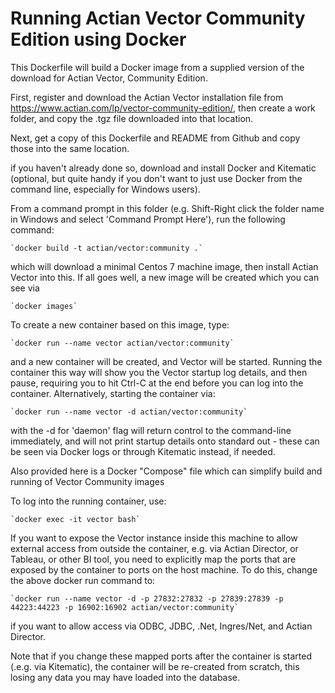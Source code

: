# Running Actian Vector Community Edition using Docker

This Dockerfile will build a Docker image from a supplied version of the download for Actian Vector, Community Edition.

First, register and download the Actian Vector installation file from https://www.actian.com/lp/vector-community-edition/, then create a work folder, and copy the .tgz file downloaded into that location.

Next, get a copy of this Dockerfile and README from Github and copy those into the same location.

if you haven't already done so, download and install Docker and Kitematic (optional, but quite handy if you don't want to just use Docker from the command line, especially for Windows users).

From a command prompt in this folder (e.g. Shift-Right click the folder name in Windows and select 'Command Prompt Here'), run the following command:

	`docker build -t actian/vector:community .`

which will download a minimal Centos 7 machine image, then install Actian Vector into this. If all goes well, a new image will be created which you can see via

	`docker images`

To create a new container based on this image, type:

	`docker run --name vector actian/vector:community`

and a new container will be created, and Vector will be started. Running the container this way will show you the Vector startup log details, and then pause, requiring you to hit Ctrl-C at the end before you can log into the container. Alternatively, starting the container via:

	`docker run --name vector -d actian/vector:community`

with the -d for 'daemon' flag will return control to the command-line immediately, and will not print startup details onto standard out - these can be seen via Docker logs or through Kitematic instead, if needed.

Also provided here is a Docker "Compose" file which can simplify build and running of Vector Community images

To log into the running container, use:

	`docker exec -it vector bash`

If you want to expose the Vector instance inside this machine to allow external access from outside the container, e.g. via Actian Director, or Tableau, or other BI tool, you need to explicitly map the ports that are exposed by the container to ports on the host machine. To do this, change the above docker run command to:

	`docker run --name vector -d -p 27832:27832 -p 27839:27839 -p 44223:44223 -p 16902:16902 actian/vector:community`

if you want to allow access via ODBC, JDBC, .Net, Ingres/Net, and Actian Director.

Note that if you change these mapped ports after the container is started (.e.g. via Kitematic), the container will be re-created from scratch, this losing any data you may have loaded into the database.
